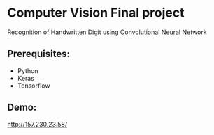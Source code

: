 # Computer Vision Final project
Recognition of Handwritten Digit using Convolutional Neural Network
<br>
## Prerequisites:
- Python
- Keras
- Tensorflow

## Demo:
http://157.230.23.58/
